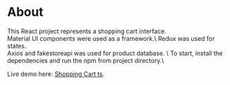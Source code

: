 # About

This React project represents a shopping cart interface.\
Material UI components were used as a framework.\ 
Redux was used for states.\
Axios and fakestoreapi was used for product database. \ 
To start, install the dependencies and run the npm from project directory.\ 

Live demo here: [Shopping Cart ts](yilmaz-shopping-cart.surge.sh).

